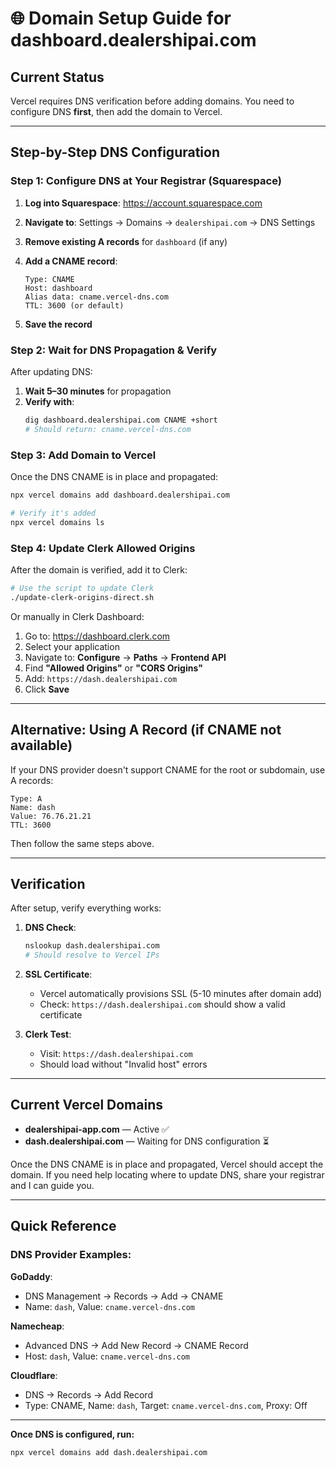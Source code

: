 # 🌐 Domain Setup Guide for dashboard.dealershipai.com

## Current Status

Vercel requires DNS verification before adding domains. You need to configure DNS **first**, then add the domain to Vercel.

---

## Step-by-Step DNS Configuration

### Step 1: Configure DNS at Your Registrar (Squarespace)

1. **Log into Squarespace**: https://account.squarespace.com
2. **Navigate to**: Settings → Domains → `dealershipai.com` → DNS Settings
3. **Remove existing A records** for `dashboard` (if any)
4. **Add a CNAME record**:

   ```
   Type: CNAME
   Host: dashboard
   Alias data: cname.vercel-dns.com
   TTL: 3600 (or default)
   ```

5. **Save the record**

### Step 2: Wait for DNS Propagation & Verify

After updating DNS:

1. **Wait 5–30 minutes** for propagation
2. **Verify with**:
   ```bash
   dig dashboard.dealershipai.com CNAME +short
   # Should return: cname.vercel-dns.com
   ```

### Step 3: Add Domain to Vercel

Once the DNS CNAME is in place and propagated:

```bash
npx vercel domains add dashboard.dealershipai.com

# Verify it's added
npx vercel domains ls
```

### Step 4: Update Clerk Allowed Origins

After the domain is verified, add it to Clerk:

```bash
# Use the script to update Clerk
./update-clerk-origins-direct.sh
```

Or manually in Clerk Dashboard:
1. Go to: https://dashboard.clerk.com
2. Select your application
3. Navigate to: **Configure** → **Paths** → **Frontend API**
4. Find **"Allowed Origins"** or **"CORS Origins"**
5. Add: `https://dash.dealershipai.com`
6. Click **Save**

---

## Alternative: Using A Record (if CNAME not available)

If your DNS provider doesn't support CNAME for the root or subdomain, use A records:

```
Type: A
Name: dash
Value: 76.76.21.21
TTL: 3600
```

Then follow the same steps above.

---

## Verification

After setup, verify everything works:

1. **DNS Check**:
   ```bash
   nslookup dash.dealershipai.com
   # Should resolve to Vercel IPs
   ```

2. **SSL Certificate**:
   - Vercel automatically provisions SSL (5-10 minutes after domain add)
   - Check: `https://dash.dealershipai.com` should show a valid certificate

3. **Clerk Test**:
   - Visit: `https://dash.dealershipai.com`
   - Should load without "Invalid host" errors

---

## Current Vercel Domains

- **dealershipai-app.com** — Active ✅
- **dash.dealershipai.com** — Waiting for DNS configuration ⏳

Once the DNS CNAME is in place and propagated, Vercel should accept the domain. If you need help locating where to update DNS, share your registrar and I can guide you.

---

## Quick Reference

### DNS Provider Examples:

**GoDaddy**:
- DNS Management → Records → Add → CNAME
- Name: `dash`, Value: `cname.vercel-dns.com`

**Namecheap**:
- Advanced DNS → Add New Record → CNAME Record
- Host: `dash`, Value: `cname.vercel-dns.com`

**Cloudflare**:
- DNS → Records → Add Record
- Type: CNAME, Name: `dash`, Target: `cname.vercel-dns.com`, Proxy: Off

---

**Once DNS is configured, run:**
```bash
npx vercel domains add dash.dealershipai.com
```
